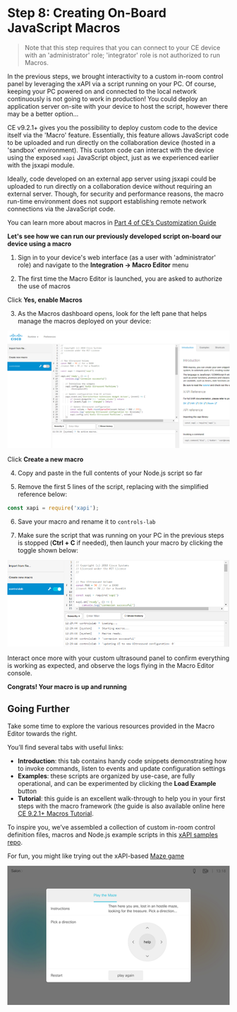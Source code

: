 # Step 8: Creating On-Board JavaScript Macros

>Note that this step requires that you can connect to your CE device with an 'administrator' role; 'integrator' role is not authorized to run Macros.

In the previous steps, we brought interactivity to a custom in-room control panel by leveraging the xAPI via a script running on your PC.  Of course, keeping your PC powered on and connected to the local network continuously is not going to work in production!  You could deploy an application server on-site with your device to host the script, however there may be a better option...

CE v9.2.1+ gives you the possibility to deploy custom code to the device itself via the 'Macro' feature.  Essentially, this feature allows JavaScript code to be uploaded and run directly on the collaboration device (hosted in a 'sandbox' environment).  This custom code can interact with the device using the exposed `xapi` JavaScript object, just as we experienced earlier with the jsxapi module.  

Ideally, code developed on an external app server using jsxapi could be uploaded to run directly on a collaboration device without requiring an external server.
Though, for security and performance reasons, the macro run-time environment does not support establishing remote network connections via the JavaScript code.

You can learn more about macros in [Part 4 of CE’s Customization Guide](https://www.cisco.com/c/dam/en/us/td/docs/telepresence/endpoint/ce93/sx-mx-dx-room-kit-customization-guide-ce93.pdf)

**Let's see how we can run our previously developed script on-board our device using a macro**

1. Sign in to your device's web interface (as a user with 'administrator' role) and navigate to the **Integration -> Macro Editor** menu

2. The first time the Macro Editor is launched, you are asked to authorize the use of macros

  Click **Yes, enable Macros**

3. As the Macros dashboard opens, look for the left pane that helps manage the macros deployed on your device:

  ![Macros Dashboard](assets/images/step8-macro-dashboard.png)

  Click **Create a new macro**

4. Copy and paste in the full contents of your Node.js script so far

5. Remove the first 5 lines of the script, replacing with the simplified reference below:
  ```javascript
  const xapi = require('xapi');
  ```

6. Save your macro and rename it to `controls-lab`

7. Make sure the script that was running on your PC in the previous steps is stopped (**Ctrl + C** if needed), then launch your macro by clicking the toggle shown below:

  ![Running the new macro](assets/images/step8-macro-deployed.png)

Interact once more with your custom ultrasound panel to confirm everything is working as expected, and observe the logs flying in the Macro Editor console.

**Congrats! Your macro is up and running**

## Going Further

Take some time to explore the various resources provided in the Macro Editor towards the right.

You’ll find several tabs with useful links:
- **Introduction**: this tab contains handy code snippets demonstrating how to invoke commands, listen to events and update configuration settings
- **Examples**: these scripts are organized by use-case, are fully operational, and can be experimented by clicking the **Load Example** button
- **Tutorial**: this guide is an excellent walk-through to help you in your first steps with the macro framework (the guide is also available online here [CE 9.2.1+ Macros Tutorial](https://github.com/ObjectIsAdvantag/xapi-samples/blob/master/macros/pdf/macro-tutorial.pdf).

To inspire you, we’ve assembled a collection of custom in-room control definition files, macros and Node.js example scripts in this [xAPI samples repo](https://github.com/ObjectIsAdvantag/xapi-samples).

For fun, you might like trying out the xAPI-based [Maze game](https://github.com/ObjectIsAdvantag/xapi-samples/tree/master/controls/maze_levels)

![Maze Game](assets/images/step8-maze-game.png)
